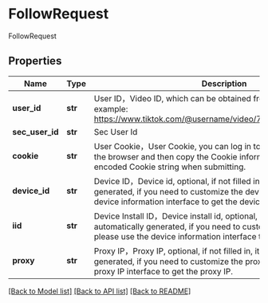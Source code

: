 # FollowRequest

FollowRequest
## Properties
Name | Type | Description | Notes
------------ | ------------- | ------------- | -------------
**user_id** | **str** | User ID，Video ID, which can be obtained from the sharing link, for example: https://www.tiktok.com/@username/video/7419966340443819295 | [optional] [default to '6881290705605477381']
**sec_user_id** | **str** | Sec User Id | [optional] 
**cookie** | **str** | User Cookie，User Cookie, you can log in to your TikTok account in the browser and then copy the Cookie information, please use URL-encoded Cookie string when submitting. | [optional] [default to 'Your_Cookie_From_Browser']
**device_id** | **str** | Device ID，Device id, optional, if not filled in, it will be automatically generated, if you need to customize the device id, please use the device information interface to get the device id. | [optional] [default to '']
**iid** | **str** | Device Install ID，Device install id, optional, if not filled in, it will be automatically generated, if you need to customize the device iid, please use the device information interface to get the device iid. | [optional] [default to '']
**proxy** | **str** | Proxy IP，Proxy IP, optional, if not filled in, it will be automatically generated, if you need to customize the proxy IP, please use the proxy IP interface to get the proxy IP. | [optional] [default to '']

[[Back to Model list]](../README.md#documentation-for-models) [[Back to API list]](../README.md#documentation-for-api-endpoints) [[Back to README]](../README.md)


